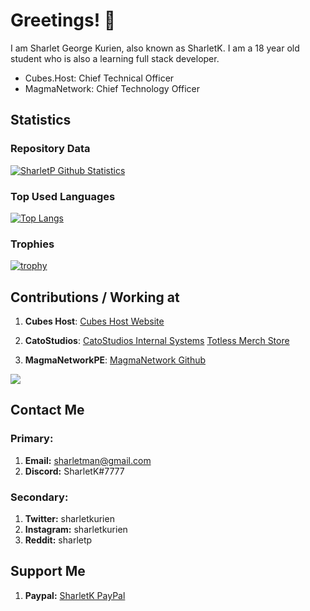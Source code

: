 # Greetings! 👋

I am Sharlet George Kurien, also known as SharletK.  I am a 18 year old student who is also a learning full stack developer.

- Cubes.Host: Chief Technical Officer
- MagmaNetwork: Chief Technology Officer

## Statistics
### Repository Data
[![SharletP Github Statistics](https://github-readme-stats.vercel.app/api?username=sharletk&count_private=true&show_icons=true&theme=highcontrast&include_all_commits=true)](https://github.com/sharletk/SharletK)

### Top Used Languages
[![Top Langs](https://github-readme-stats.vercel.app/api/top-langs/?username=sharletk&layout=compact&langs_count=10)](https://github.com/sharletK/SharletK)

### Trophies
[![trophy](https://github-profile-trophy.vercel.app/?username=sharletk)](https://github.com/ryo-ma/github-profile-trophy)

## Contributions / Working at
1. **Cubes Host**: [Cubes Host Website](https://cubes.host)

2. **CatoStudios**: [CatoStudios Internal Systems](https://catostudios.nl) [Totless Merch Store](https://totless.tv)

2. **MagmaNetworkPE**: [MagmaNetwork Github](https://github.com/MagmaNetworkPE)

<a href="https://minecraftpocket-servers.com/server/51785/"><img src="https://minecraftpocket-servers.com/server/51785/banners/regular-banner-4.png" border="0"></a>

## Contact Me
### Primary:
1. **Email:** sharletman@gmail.com
2. **Discord:** SharletK#7777

### Secondary:
1. **Twitter:** sharletkurien
2. **Instagram:** sharletkurien
3. **Reddit:** sharletp

## Support Me
1. **Paypal:** [SharletK PayPal](https://paypal.me/sharletk)
